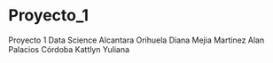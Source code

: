 # Proyecto_1
Proyecto 1 Data Science
Alcantara Orihuela Diana
Mejia Martinez Alan
Palacios Córdoba Kattlyn Yuliana
